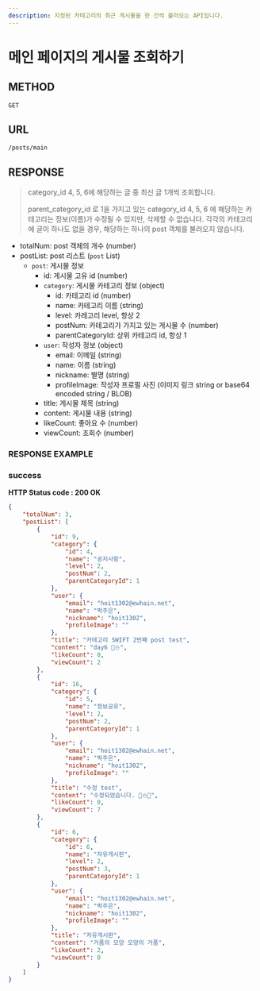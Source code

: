 ```yaml
---
description: 지정된 카테고리의 최근 게시물을 한 건씩 불러오는 API입니다.
---
```


# 메인 페이지의 게시물 조회하기

## METHOD

```text
GET
```

## URL

```text
/posts/main
```

## RESPONSE

> category_id 4, 5, 6에 해당하는 글 중 최신 글 1개씩 조회합니다.
>
> parent_category_id 로 1을 가지고 있는 category_id 4, 5, 6 에 해당하는 카테고리는 정보(이름)가 수정될 수 있지만, 삭제할 수 없습니다.
> 각각의 카테고리에 글이 하나도 없을 경우, 해당하는 하나의 post 객체를 불러오지 않습니다.

* totalNum: post 객체의 개수 (number)
* postList: post 리스트 (`post` List)
  * `post`: 게시물 정보
    * id: 게시물 고유 id (number)
    * `category`: 게시물 카테고리 정보 \(object\)
      * id: 카테고리 id \(number\)
      * name: 카테고리 이름 \(string\)
      * level: 카레고리 level, 항상 2
      * postNum: 카테고리가 가지고 있는 게시물 수 (number)
      * parentCategoryId: 상위 카테고리 id, 항상 1
    * `user`: 작성자 정보 (object)
      * email: 이메일 (string)
      * name: 이름 \(string\)
      * nickname: 별명 \(string\)
      * profileImage: 작성자 프로필 사진 \(이미지 링크 string or base64 encoded string / BLOB\)
    * title: 게시물 제목 \(string\)
    * content: 게시물 내용 \(string\)
    * likeCount: 좋아요 수 \(number\)
    * viewCount: 조회수 \(number\)

### RESPONSE EXAMPLE

### success

**HTTP Status code : 200 OK**

```json
{
    "totalNum": 3,
    "postList": [
        {
            "id": 9,
            "category": {
                "id": 4,
                "name": "공지사항",
                "level": 2,
                "postNum": 2,
                "parentCategoryId": 1
            },
            "user": {
                "email": "hoit1302@ewhain.net",
                "name": "박주은",
                "nickname": "hoit1302",
                "profileImage": ""
            },
            "title": "카테고리 SWIFT 2번째 post test",
            "content": "day6 💛⛄",
            "likeCount": 0,
            "viewCount": 2
        },
        {
            "id": 16,
            "category": {
                "id": 5,
                "name": "정보공유",
                "level": 2,
                "postNum": 2,
                "parentCategoryId": 1
            },
            "user": {
                "email": "hoit1302@ewhain.net",
                "name": "박주은",
                "nickname": "hoit1302",
                "profileImage": ""
            },
            "title": "수정 test",
            "content": "수정되었습니다. 💛⛄🙄",
            "likeCount": 0,
            "viewCount": 7
        },
        {
            "id": 6,
            "category": {
                "id": 6,
                "name": "자유게시판",
                "level": 2,
                "postNum": 3,
                "parentCategoryId": 1
            },
            "user": {
                "email": "hoit1302@ewhain.net",
                "name": "박주은",
                "nickname": "hoit1302",
                "profileImage": ""
            },
            "title": "자유게시판",
            "content": "거품의 모양 모양의 거품",
            "likeCount": 2,
            "viewCount": 0
        }
    ]
}
```

